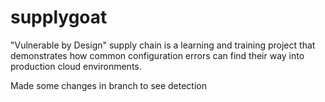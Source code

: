 # supplygoat
"Vulnerable by Design" supply chain is a learning and training project that demonstrates how common configuration errors can find their way into production cloud environments.


Made some changes in branch to see detection
